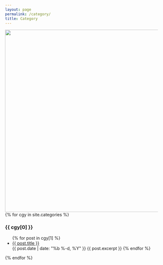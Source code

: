 ```yaml
---
layout: page
permalink: /category/
title: Category
---
```

<img width=600 style="float:left" src="{{ site.baseurl }}{% link assets/suntree.jpg %}" width=300 /> 

{% for cgy in site.categories %}
  <h3>{{ cgy[0] }}</h3>
  <ul>
    {% for post in cgy[1] %}
      <li><a href="{{ site.baseurl }}{{ post.url }}">{{ post.title }}</a></li>
       {{ post.date | date: "%b %-d, %Y" }}
      {{ post.excerpt }}
    {% endfor %}
  </ul>
{% endfor %}
